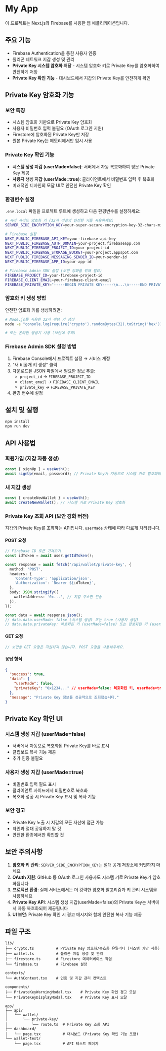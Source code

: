 # My App

이 프로젝트는 Next.js와 Firebase를 사용한 웹 애플리케이션입니다.

## 주요 기능

- Firebase Authentication을 통한 사용자 인증
- 폴리곤 네트워크 지갑 생성 및 관리
- **Private Key 시스템 암호화 저장** - 시스템 암호화 키로 Private Key를 암호화하여 안전하게 저장
- **Private Key 확인 기능** - 대시보드에서 지갑의 Private Key를 안전하게 확인

## Private Key 암호화 기능

### 보안 특징
- 시스템 암호화 키만으로 Private Key 암호화
- 사용자 비밀번호 입력 불필요 (OAuth 로그인 지원)
- Firestore에 암호화된 Private Key만 저장
- 원본 Private Key는 메모리에서만 임시 사용

### Private Key 확인 기능
- **시스템 생성 지갑 (userMade=false)**: 서버에서 자동 복호화하여 평문 Private Key 제공
- **사용자 생성 지갑 (userMade=true)**: 클라이언트에서 비밀번호 입력 후 복호화
- 미래적인 디자인의 모달 UI로 안전한 Private Key 확인

### 환경변수 설정

`.env.local` 파일을 프로젝트 루트에 생성하고 다음 환경변수를 설정하세요:

```bash
# 서버 사이드 암호화 키 (32자 이상의 안전한 키를 사용하세요)
SERVER_SIDE_ENCRYPTION_KEY=your-super-secure-encryption-key-32-chars-minimum

# Firebase 설정
NEXT_PUBLIC_FIREBASE_API_KEY=your-firebase-api-key
NEXT_PUBLIC_FIREBASE_AUTH_DOMAIN=your-project.firebaseapp.com
NEXT_PUBLIC_FIREBASE_PROJECT_ID=your-project-id
NEXT_PUBLIC_FIREBASE_STORAGE_BUCKET=your-project.appspot.com
NEXT_PUBLIC_FIREBASE_MESSAGING_SENDER_ID=your-sender-id
NEXT_PUBLIC_FIREBASE_APP_ID=your-app-id

# Firebase Admin SDK 설정 (보안 강화를 위해 필요)
FIREBASE_PROJECT_ID=your-firebase-project-id
FIREBASE_CLIENT_EMAIL=your-firebase-client-email
FIREBASE_PRIVATE_KEY="-----BEGIN PRIVATE KEY-----\n...\n-----END PRIVATE KEY-----\n"
```

### 암호화 키 생성 방법

안전한 암호화 키를 생성하려면:

```bash
# Node.js를 사용한 32자 랜덤 키 생성
node -e "console.log(require('crypto').randomBytes(32).toString('hex'))"

# 또는 온라인 생성기 사용 (보안에 주의)
```

### Firebase Admin SDK 설정 방법

1. Firebase Console에서 프로젝트 설정 → 서비스 계정
2. "새 비공개 키 생성" 클릭
3. 다운로드된 JSON 파일에서 필요한 정보 추출:
   - `project_id` → `FIREBASE_PROJECT_ID`
   - `client_email` → `FIREBASE_CLIENT_EMAIL`
   - `private_key` → `FIREBASE_PRIVATE_KEY`
4. 환경 변수에 설정

## 설치 및 실행

```bash
npm install
npm run dev
```

## API 사용법

### 회원가입 (지갑 자동 생성)
```typescript
const { signUp } = useAuth();
await signUp(email, password); // Private Key가 자동으로 시스템 키로 암호화되어 저장됨
```

### 새 지갑 생성
```typescript
const { createNewWallet } = useAuth();
await createNewWallet(); // 시스템 키로 Private Key 암호화
```

### Private Key 조회 API (보안 강화 버전)

지갑의 Private Key를 조회하는 API입니다. `userMade` 상태에 따라 다르게 처리됩니다.

#### POST 요청
```typescript
// Firebase ID 토큰 가져오기
const idToken = await user.getIdToken();

const response = await fetch('/api/wallet/private-key', {
  method: 'POST',
  headers: {
    'Content-Type': 'application/json',
    'Authorization': `Bearer ${idToken}`,
  },
  body: JSON.stringify({
    walletAddress: '0x...', // 지갑 주소만 전송
  }),
});

const data = await response.json();
// data.data.userMade: false (시스템 생성) 또는 true (사용자 생성)
// data.data.privateKey: 복호화된 키 (userMade=false) 또는 암호화된 키 (userMade=true)
```

#### GET 요청
```typescript
// 보안상 GET 요청은 지원하지 않습니다. POST 요청을 사용해주세요.
```

#### 응답 형식
```json
{
  "success": true,
  "data": {
    "userMade": false,
    "privateKey": "0x1234..." // userMade=false: 복호화된 키, userMade=true: 암호화된 키
  },
  "message": "Private Key 정보를 성공적으로 조회했습니다."
}
```

## Private Key 확인 UI

### 시스템 생성 지갑 (userMade=false)
- 서버에서 자동으로 복호화된 Private Key를 바로 표시
- 클립보드 복사 기능 제공
- 추가 인증 불필요

### 사용자 생성 지갑 (userMade=true)
- 비밀번호 입력 필드 표시
- 클라이언트 사이드에서 비밀번호로 복호화
- 복호화 성공 시 Private Key 표시 및 복사 기능

### 보안 경고
- Private Key 노출 시 지갑의 모든 자산에 접근 가능
- 타인과 절대 공유하지 말 것
- 안전한 환경에서만 확인할 것

## 보안 주의사항

1. **암호화 키 관리**: `SERVER_SIDE_ENCRYPTION_KEY`는 절대 공개 저장소에 커밋하지 마세요
2. **OAuth 지원**: GitHub 등 OAuth 로그인 사용자도 시스템 키로 Private Key가 암호화됩니다
3. **프로덕션 환경**: 실제 서비스에서는 더 강력한 암호화 알고리즘과 키 관리 시스템을 사용하세요
4. **Private Key API**: 시스템 생성 지갑(userMade=false)의 Private Key는 서버에서 자동 복호화되어 제공됩니다
5. **UI 보안**: Private Key 확인 시 경고 메시지와 함께 안전한 복사 기능 제공

## 파일 구조

```
lib/
├── crypto.ts          # Private Key 암호화/복호화 유틸리티 (시스템 키만 사용)
├── wallet.ts          # 폴리곤 지갑 생성 및 관리
├── firestore.ts       # Firestore 데이터베이스 작업
└── firebase.ts        # Firebase 설정

contexts/
└── AuthContext.tsx    # 인증 및 지갑 관리 컨텍스트

components/
├── PrivateKeyWarningModal.tsx    # Private Key 확인 경고 모달
└── PrivateKeyDisplayModal.tsx    # Private Key 표시 모달

app/
├── api/
│   └── wallet/
│       └── private-key/
│           └── route.ts  # Private Key 조회 API
├── dashboard/
│   └── page.tsx          # 대시보드 (Private Key 확인 기능 포함)
└── wallet-test/
    └── page.tsx          # API 테스트 페이지
```
